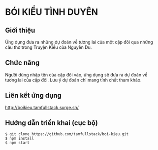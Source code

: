 # BÓI KIỀU TÌNH DUYÊN
## Giới thiệu
Ứng dụng đưa ra những dự đoán về tương lai của một cặp đôi qua những câu thơ trong Truyện Kiều của Nguyễn Du.
## Chức năng
Người dùng nhập tên của cặp đôi vào, ứng dụng sẽ đưa ra dự đoán về tương lai của cặp đôi. Lưu ý dự đoán chỉ mang tính chất tham khảo.
## Liên kết ứng dụng
http://boikieu.tamfullstack.surge.sh/
## Hướng dẫn triển khai (cục bộ)
`$ git clone https://github.com/tamfullstack/boi-kieu.git`   
`$ npm install`   
`$ npm start`
